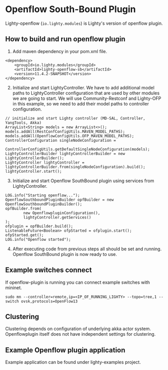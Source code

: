 # Openflow South-Bound Plugin

Lighty-openflow (```io.lighty.modules```)
is Lighty's version of openflow plugin.

## How to build and run openflow plugin

1. Add maven dependency in your pom.xml file.
```
<dependency>
    <groupId>io.lighty.modules</groupId>
    <artifactId>lighty-openflow-sb</artifactId>
    <version>11.4.2-SNAPSHOT</version>
</dependency>
```

2. Initialize and start LightyController. We have to add additional model paths
to LightyController configuration that are used by other modules we are going to start.
We will use Community-Restconf and Lighty-OFP in this example,
so we need to add their model paths to controller configuration.

```
// initialize and start Lighty controller (MD-SAL, Controller, YangTools, Akka)
ArrayList<String> models = new ArrayList<>();
models.addAll(RestConfConfigUtils.MAVEN_MODEL_PATHS);
models.addAll(OpenflowConfigUtils.OFP_MAVEN_MODEL_PATHS);
ControllerConfiguration singleNodeConfiguration =
        ControllerConfigUtils.getDefaultSingleNodeConfiguration(models);
LightyControllerBuilder lightyControllerBuilder = new LightyControllerBuilder();
LightyController lightyController = lightyControllerBuilder.from(singleNodeConfiguration).build();
lightyController.start();
```
3. Initialize and start Openflow SouthBound plugin using services from LightyController.

```
LOG.info("Starting openflow...");
OpenflowSouthboundPluginBuilder opfBuilder = new OpenflowSouthboundPluginBuilder();
opfBuilder.from(
        new OpenflowpluginConfiguration(),
        lightyController.getServices()
);
ofplugin = opfBuilder.build();
ListenableFuture<Boolean> ofpStarted = ofplugin.start();
ofpStarted.get();
LOG.info("Openflow started");
```

4. After executing code from previous steps all should be set and running.
Openflow SouthBound plugin is now ready to use.

## Example switches connect
If openflow-plugin is running you can connect example switches with mininet.

```
sudo mn --controller=remote,ip=<IP_OF_RUNNING_LIGHTY> --topo=tree,1 --switch ovsk,protocols=OpenFlow13
``` 

## Clustering
Clustering depends on configuration of underlying akka actor system.
Openflowplugin itself does not have independent settings for clustering.

## Example Openflow plugin application
Example application can be found under lighty-examples project.
